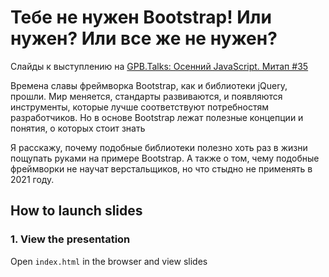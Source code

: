 # Тебе не нужен Bootstrap! Или нужен? Или все же не нужен?

Слайды к выступлению на [GPB.Talks: Осенний JavaScript. Митап #35](https://gpb.timepad.ru/event/1813570/)

Времена славы фреймворка Bootstrap, как и библиотеки jQuery, прошли. Мир меняется, стандарты развиваются, и появляются инструменты, которые лучше соответствуют потребностям разработчиков. Но в основе Bootstrap лежат полезные концепции и понятия, о которых стоит знать

Я расскажу, почему подобные библиотеки полезно хоть раз в жизни пощупать руками на примере Bootstrap. А также о том, чему подобные фреймворки не научат верстальщиков, но что стыдно не применять в 2021 году.


## How to launch slides
### 1. View the presentation
Open `index.html` in the browser and view slides